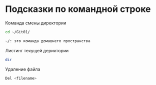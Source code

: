 # Подсказки по командной строке
Команда смены директории
```sh
cd ~/Git01/
```
```sh
~/: это команда домашнего пространства
```

Листинг текущей дериктории
```sh
dir
```

Удаление файла
```sh
Del <filename>
```